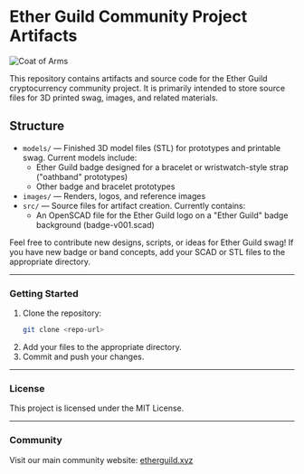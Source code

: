 # Ether Guild Community Project Artifacts

![Coat of Arms](images/coat-of-arms-demo.png)

This repository contains artifacts and source code for the Ether Guild cryptocurrency community project. It is primarily intended to store source files for 3D printed swag, images, and related materials.

## Structure
- `models/` — Finished 3D model files (STL) for prototypes and printable swag. Current models include:
  - Ether Guild badge designed for a bracelet or wristwatch-style strap ("oathband" prototypes)
  - Other badge and bracelet prototypes
- `images/` — Renders, logos, and reference images
- `src/` — Source files for artifact creation. Currently contains:
  - An OpenSCAD file for the Ether Guild logo on a "Ether Guild" badge background (badge-v001.scad)

Feel free to contribute new designs, scripts, or ideas for Ether Guild swag! If you have new badge or band concepts, add your SCAD or STL files to the appropriate directory.

---

### Getting Started
1. Clone the repository:
   ```sh
   git clone <repo-url>
   ```
2. Add your files to the appropriate directory.
3. Commit and push your changes.

---

### License
This project is licensed under the MIT License.

---

### Community
Visit our main community website: [etherguild.xyz](https://etherguild.xyz)
